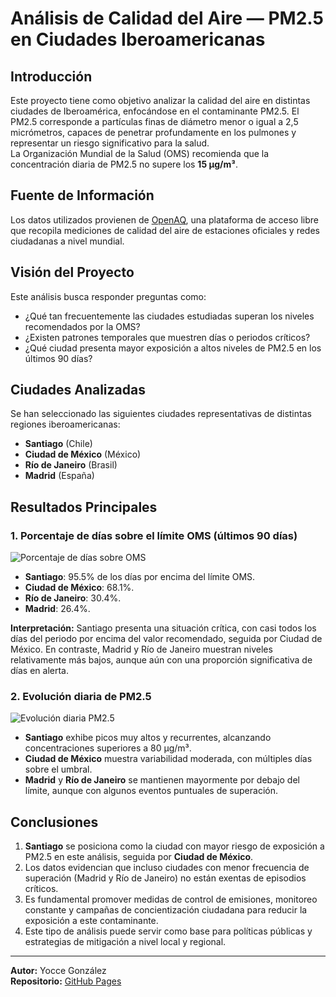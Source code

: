 
# Análisis de Calidad del Aire — PM2.5 en Ciudades Iberoamericanas

## Introducción
Este proyecto tiene como objetivo analizar la calidad del aire en distintas ciudades de Iberoamérica, enfocándose en el contaminante PM2.5. El PM2.5 corresponde a partículas finas de diámetro menor o igual a 2,5 micrómetros, capaces de penetrar profundamente en los pulmones y representar un riesgo significativo para la salud.  
La Organización Mundial de la Salud (OMS) recomienda que la concentración diaria de PM2.5 no supere los **15 µg/m³**.

## Fuente de Información
Los datos utilizados provienen de [OpenAQ](https://openaq.org), una plataforma de acceso libre que recopila mediciones de calidad del aire de estaciones oficiales y redes ciudadanas a nivel mundial.

## Visión del Proyecto
Este análisis busca responder preguntas como:
- ¿Qué tan frecuentemente las ciudades estudiadas superan los niveles recomendados por la OMS?
- ¿Existen patrones temporales que muestren días o periodos críticos?
- ¿Qué ciudad presenta mayor exposición a altos niveles de PM2.5 en los últimos 90 días?

## Ciudades Analizadas
Se han seleccionado las siguientes ciudades representativas de distintas regiones iberoamericanas:
- **Santiago** (Chile)
- **Ciudad de México** (México)
- **Río de Janeiro** (Brasil)
- **Madrid** (España)

## Resultados Principales

### 1. Porcentaje de días sobre el límite OMS (últimos 90 días)
![Porcentaje de días sobre OMS](barras_pct_sobre_oms.png)

- **Santiago**: 95.5% de los días por encima del límite OMS.
- **Ciudad de México**: 68.1%.
- **Río de Janeiro**: 30.4%.
- **Madrid**: 26.4%.

**Interpretación:** Santiago presenta una situación crítica, con casi todos los días del periodo por encima del valor recomendado, seguida por Ciudad de México. En contraste, Madrid y Río de Janeiro muestran niveles relativamente más bajos, aunque aún con una proporción significativa de días en alerta.

### 2. Evolución diaria de PM2.5
![Evolución diaria PM2.5](lineas_pm25.png)

- **Santiago** exhibe picos muy altos y recurrentes, alcanzando concentraciones superiores a 80 µg/m³.
- **Ciudad de México** muestra variabilidad moderada, con múltiples días sobre el umbral.
- **Madrid** y **Río de Janeiro** se mantienen mayormente por debajo del límite, aunque con algunos eventos puntuales de superación.

## Conclusiones
1. **Santiago** se posiciona como la ciudad con mayor riesgo de exposición a PM2.5 en este análisis, seguida por **Ciudad de México**.
2. Los datos evidencian que incluso ciudades con menor frecuencia de superación (Madrid y Río de Janeiro) no están exentas de episodios críticos.
3. Es fundamental promover medidas de control de emisiones, monitoreo constante y campañas de concientización ciudadana para reducir la exposición a este contaminante.
4. Este tipo de análisis puede servir como base para políticas públicas y estrategias de mitigación a nivel local y regional.

---
**Autor:** Yocce González  
**Repositorio:** [GitHub Pages](https://yoccegr.github.io)
